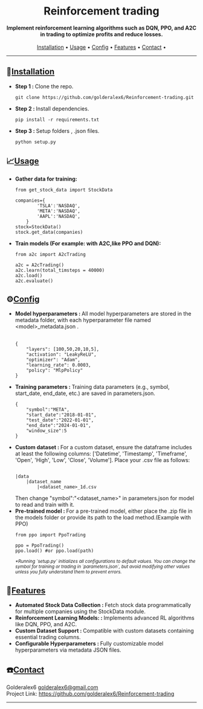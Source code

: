 <h1 align="center">Reinforcement trading</h1>

<p align="center">
    <strong>Implement reinforcement learning algorithms such as DQN, PPO, and A2C in trading to optimize profits and reduce losses.</strong>
    <br />
    <br />
    <a href="#installation">Installation</a> •
    <a href="#usage">Usage</a> •
    <a href="#config">Config</a> • 
    <a href="#features">Features</a> •
    <a href="#contact">Contact</a> •
</p>

<hr />

<h2 id="installation">📁<ins>Installation</ins></h2>
<ul>
    <li><b>Step 1 : </b>Clone the repo.
        <pre><code>git clone https://github.com/golderalex6/Reinforcement-trading.git</code></pre>
    </li>
    <li><b>Step 2 : </b>Install dependencies.
        <pre><code>pip install -r requirements.txt</code></pre>
    </li>
    <li><b>Step 3 : </b>Setup folders , .json files.
        <pre><code>python setup.py</code></pre>
    </li>
</ul>

<h2 id="usage">📈<ins>Usage</ins></h2>
<ul>
<li>
    <div><b>Gather data for training:</b></div>
<pre><code>from get_stock_data import StockData<br>
companies={
        'TSLA':'NASDAQ',
        'META':'NASDAQ',
        'AAPL':'NASDAQ',
    }
stock=StockData()
stock.get_data(companies)
</code></pre>
</li>
<li>
    <div><b>Train models (For example: with A2C,like PPO and DQN):</b></div>
<pre><code>from a2c import A2cTrading<br>
a2c = A2cTrading()
a2c.learn(total_timsteps = 40000)
a2c.load()
a2c.evaluate()
</code></pre>
</li>
</ul>

<h2 id="config">⚙️<ins>Config</ins></h2>
<ul>
<li>
    <div><b>Model hyperparameters : </b>All model hyperparameters are stored in the metadata folder, with each hyperparameter file named &ltmodel&gt_metadata.json .</div>
    <br>
<pre><code>{
    "layers": [100,50,20,10,5],
    "activation": "LeakyReLU",
    "optimizer": "Adam",
    "learning_rate": 0.0003,
    "policy": "MlpPolicy"
}
</code></pre>
</li>
<li>
    <div><b>Training parameters : </b>Training data parameters (e.g., symbol, start_date, end_date, etc.) are saved in parameters.json.</div>
<pre><code>{
    "symbol":"META",
    "start_date":"2018-01-01",
    "test_date":"2022-01-01",
    "end_date":"2024-01-01",
    "window_size":5
}
</code></pre>
</li>
<li>
    <div><b>Custom dataset : </b>For a custom dataset, ensure the dataframe includes at least the following columns: ['Datetime', 'Timestamp', 'Timeframe', 'Open', 'High', 'Low', 'Close', 'Volume']. Place your .csv file as follows:</div>
<pre><code>
|data
    |dataset_name
        |&ltdataset_name&gt_1d.csv
</code></pre>
Then change "symbol":"&ltdataset_name&gt" in parameters.json for model to read and train with it.
</li>
<li>
    <div><b>Pre-trained model : </b>For a pre-trained model, either place the .zip file in the models folder or provide its path to the load method.(Example with PPO)</div>
</li>
<pre><code>from ppo import PpoTrading</br>
ppo = PpoTrading()
ppo.load() #or ppo.load(path)
</code></pre>
<small><i>*Running `setup.py` initializes all configurations to default values. You can change the symbol for training or trading in `parameters.json`, but avoid modifying other values unless you fully understand them to prevent errors.</i></small>
</ul>


<h2 id="features">📜<ins>Features</ins></h2>
<ul>
    <li><b>Automated Stock Data Collection : </b>Fetch stock data programmatically for multiple companies using the StockData module.</li>
    <li><b>Reinforcement Learning Models: : </b>Implements advanced RL algorithms like DQN, PPO, and A2C.</li>
    <li><b>Custom Dataset Support : </b>Compatible with custom datasets containing essential trading columns.</li>
    <li><b>Configurable Hyperparameters : </b>Fully customizable model hyperparameters via metadata JSON files.</li>
</ul>

<h2 id="contact">☎️<ins>Contact</ins></h2>
<p>
    Golderalex6 <a href="mailto:golderalex6@gmail.com">golderalex6@gmail.com</a><br>
    Project Link: <a href="https://github.com/golderalex6/Reinforcement-trading">https://github.com/golderalex6/Reinforcement-trading</a>
</p>

<hr />

